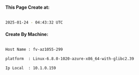 
   
#### This Page Create at:

```bash

2025-01-24 - 04:43:32 UTC

```

#### Create By Machine:

```bash

Host Name : fv-az1055-299

platform  : Linux-6.8.0-1020-azure-x86_64-with-glibc2.39

Ip Local  : 10.1.0.159

```


